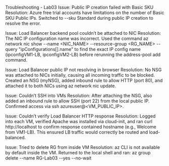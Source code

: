 Troubleshooting - Lab03
Issue: Public IP creation failed with Basic SKU
Resolution: Azure free trial accounts have limitations on the number of Basic SKU Public IPs. Switched to --sku Standard during public IP creation to resolve the error.

Issue: Load Balancer backend pool couldn’t be attached to NIC
Resolution: The NIC IP configuration name was incorrect. Used the command
az network nic show --name <NIC_NAME> --resource-group <RG_NAME> --query "ipConfigurations[].name"
to find the exact IP config name (ipconfigVM1-LB, ipconfigVM2-LB) before rerunning the address-pool add command.

Issue: Load Balancer public IP not resolving in browser
Resolution: No NSG was attached to NICs initially, causing all incoming traffic to be blocked. Created an NSG (myNSG), added inbound rule to allow HTTP (port 80), and attached it to both NICs using az network nic update.

Issue: Couldn’t SSH into VMs
Resolution: After attaching the NSG, also added an inbound rule to allow SSH (port 22) from the local public IP. Confirmed access via ssh azureuser@<VM_PUBLIC_IP>.

Issue: Couldn’t verify Load Balancer HTTP response
Resolution: Logged into each VM, verified Apache was installed via cloud-init, and ran curl http://localhost to confirm response contained hostname (e.g., Welcome from VM1-LB). This ensured LB traffic would correctly be routed and load-balanced.

Issue: Tried to delete RG from inside VM
Resolution: az CLI is not available by default inside the VM. Returned to the local shell and ran:
az group delete --name RG-Lab03 --yes --no-wait


